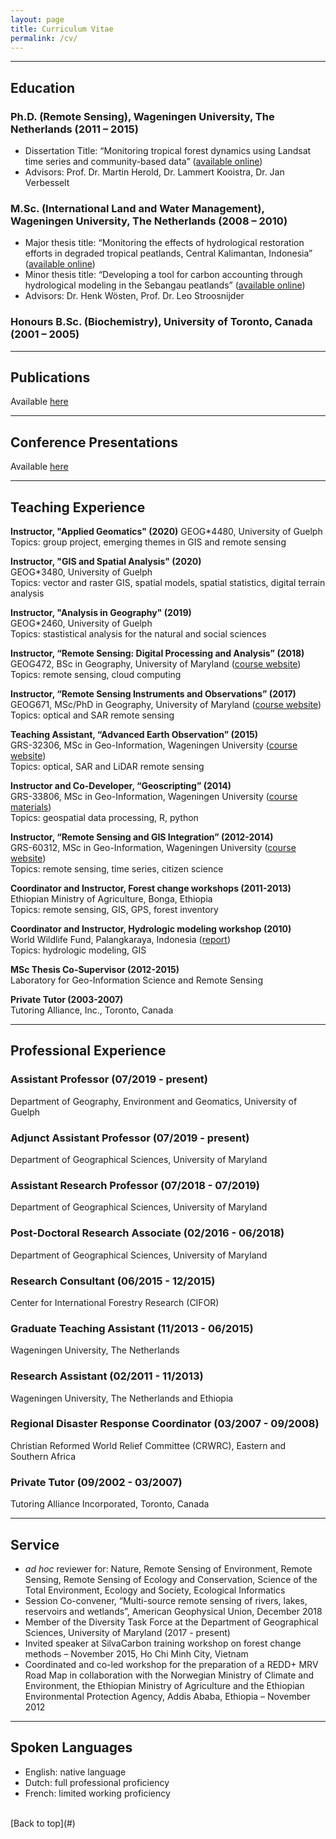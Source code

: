 ```yaml
---
layout: page
title: Curriculum Vitae 
permalink: /cv/
---
```


---

## Education
### Ph.D. (Remote Sensing), Wageningen University, The Netherlands (2011 – 2015)
* Dissertation Title: “Monitoring tropical forest dynamics using Landsat time series and community-based data” ([available online](https://doi.org/10.13140/RG.2.1.2112.8409))
* Advisors: Prof. Dr. Martin Herold, Dr. Lammert Kooistra, Dr. Jan Verbesselt

### M.Sc. (International Land and Water Management), Wageningen University, The Netherlands (2008 – 2010)
* Major thesis title: “Monitoring the effects of hydrological restoration efforts in degraded tropical peatlands, Central Kalimantan, Indonesia” ([available online](https://doi.org/10.13140/RG.2.2.19155.07206))
* Minor thesis title: “Developing a tool for carbon accounting through hydrological modeling in the Sebangau peatlands” ([available online](https://doi.org/10.13140/RG.2.2.27905.56165))  
* Advisors: Dr. Henk W&ouml;sten, Prof. Dr. Leo Stroosnijder

### Honours B.Sc. (Biochemistry), University of Toronto, Canada (2001 – 2005)

---
## Publications

Available [here](../publications)

---
## Conference Presentations

Available [here](../talks)

---
## Teaching Experience

**Instructor, "Applied Geomatics" (2020)**
GEOG\*4480, University of Guelph  
Topics: group project, emerging themes in GIS and remote sensing  

**Instructor, "GIS and Spatial Analysis" (2020)**  
GEOG\*3480, University of Guelph  
Topics: vector and raster GIS, spatial models, spatial statistics, digital terrain analysis  

**Instructor, "Analysis in Geography" (2019)**  
GEOG\*2460, University of Guelph  
Topics: stastistical analysis for the natural and social sciences  

**Instructor, “Remote Sensing: Digital Processing and Analysis” (2018)**  
GEOG472, BSc in Geography, University of Maryland ([course website](https://geog.umd.edu/courseinfo/GEOG472))  
Topics: remote sensing, cloud computing  

**Instructor, “Remote Sensing Instruments and Observations” (2017)**  
GEOG671, MSc/PhD in Geography, University of Maryland  ([course website](https://geog.umd.edu/courseinfo/GEOG671))  
Topics: optical and SAR remote sensing  

**Teaching Assistant, “Advanced Earth Observation” (2015)**  
GRS-32306, MSc in Geo-Information, Wageningen University ([course website](https://ssc.wur.nl/Studiegids/Vak/GRS-32306))  
Topics: optical, SAR and LiDAR remote sensing  

**Instructor and Co-Developer, “Geoscripting” (2014)**  
GRS-33806, MSc in Geo-Information, Wageningen University ([course materials](http://geoscripting-wur.github.io/))  
Topics: geospatial data processing, R, python 

**Instructor, “Remote Sensing and GIS Integration” (2012-2014)**  
GRS-60312, MSc in Geo-Information, Wageningen University ([course website](https://ssc.wur.nl/Studiegids/Vak/GRS-60312))  
Topics: remote sensing, time series, citizen science  

**Coordinator and Instructor, Forest change workshops (2011-2013)**  
Ethiopian Ministry of Agriculture, Bonga, Ethiopia  
Topics: remote sensing, GIS, GPS, forest inventory  

**Coordinator and Instructor, Hydrologic modeling workshop (2010)**  
World Wildlife Fund, Palangkaraya, Indonesia ([report](https://doi.org/10.13140/RG.2.2.27905.56165))  
Topics: hydrologic modeling, GIS  

**MSc Thesis Co-Supervisor (2012-2015)**  
Laboratory for Geo-Information Science and Remote Sensing  

**Private Tutor (2003-2007)**  
Tutoring Alliance, Inc., Toronto, Canada  

---

## Professional Experience

### Assistant Professor (07/2019 - present)
Department of Geography, Environment and Geomatics, University of Guelph

### Adjunct Assistant Professor (07/2019 - present)  
Department of Geographical Sciences, University of Maryland

### Assistant Research Professor (07/2018 - 07/2019)
Department of Geographical Sciences, University of Maryland

### Post-Doctoral Research Associate (02/2016 - 06/2018)
Department of Geographical Sciences, University of Maryland

### Research Consultant (06/2015 - 12/2015)  
Center for International Forestry Research (CIFOR)  

### Graduate Teaching Assistant (11/2013 - 06/2015)
Wageningen University, The Netherlands

### Research Assistant (02/2011 - 11/2013)
Wageningen University, The Netherlands and Ethiopia

### Regional Disaster Response Coordinator (03/2007 - 09/2008)
Christian Reformed World Relief Committee (CRWRC), Eastern and Southern Africa

### Private Tutor (09/2002 - 03/2007)
Tutoring Alliance Incorporated, Toronto, Canada

---

## Service
* *ad hoc* reviewer for: Nature, Remote Sensing of Environment, Remote Sensing, Remote Sensing of Ecology and Conservation, Science of the Total Environment, Ecology and Society, Ecological Informatics
* Session Co-convener, “Multi-source remote sensing of rivers, lakes, reservoirs and wetlands”, American Geophysical Union, December 2018
* Member of the Diversity Task Force at the Department of Geographical Sciences, University of Maryland (2017 - present)
* Invited speaker at SilvaCarbon training workshop on forest change methods – November 2015, Ho Chi Minh City, Vietnam
* Coordinated and co-led workshop for the preparation of a REDD+ MRV Road Map in collaboration with the Norwegian Ministry of Climate and Environment, the Ethiopian Ministry of Agriculture and the Ethiopian Environmental Protection Agency, Addis Ababa, Ethiopia – November 2012

---

## Spoken Languages
* English: native language
* Dutch: full professional proficiency
* French: limited working proficiency

<br>
[Back to top](#)
